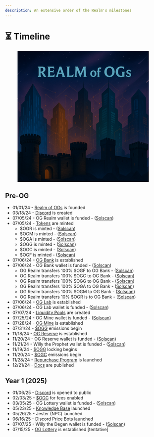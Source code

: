 ```yaml
---
description: An extensive order of the Realm's milestones
---
```


# ⏳ Timeline

<figure><img src=".gitbook/assets/timeline.png" alt=""><figcaption></figcaption></figure>

## Pre-OG

* 01/01/24 - [Realm of OGs](power/realm-of-ogs.md) is founded
* 03/18/24 - [Discord](https://discord.gg/ogrealm) is created
* 07/05/24 - OG Realm wallet is funded - ([Solscan](https://solscan.io/tx/4Kwmo2fd7wcciTNmQKuSmyhQUGceVk6SvMhL41QVRtxeJ7p69jvfxurMn79aPTCPNzF4i5MbJDvhsrcGre5pzdJE))
* 07/05/24 - [Tokens](constructs/tokens/) are minted
  * $OGR is minted - ([Solscan](https://solscan.io/tx/52Pu6sohtqfpjYWqHgUADKKbbcJ93nJ853vBqjx3FyvGemhwL8fH91jWWCmTts1ncQVsy64UbeWQpPGbMjycoBpN))
  * $OGM is minted - ([Solscan](https://solscan.io/tx/2oQFweRXX1SGqZtMJbwuJbBpeZ7YScmgEWt9USqYtbfqoyQ3UMGuNLDuAaH8PEQ95cz3diYjkjSqJMo8vLHnBzBX))
  * $OGA is minted - ([Solscan](https://solscan.io/tx/35kfEBKLo6puEP8ESbbU3h2dKQdrmTmGJS7RHXdiyBGtwN2PCQN6n38AjZSCmjrwgVc6mP28NS9CJT1zW4xcKHd1))
  * $OGG is minted - ([Solscan](https://solscan.io/tx/pLYntYQV3UXJjshACfDycLQKS22DKSRGe9ShtHZf6qjwBnfVGNxu8LgSrdvH5CJ3MaV4hXAFSwrsGUQgRNoFV7A))
  * $OGC is minted - ([Solscan](https://solscan.io/tx/5LfaL3g25Ke4zCceunRCvj55XRUfVqTV3K5BfwyjbHRJ6d57bWzs9cF9Diey4cavJcw9HTWVbeFcnccjodaWh1ZK))
  * $OGF is minted - ([Solscan](https://solscan.io/tx/hhkKT1dSdf1HXiZphY1QGY39E9sxTaDY9szTJ1X2UMKLb365LzC6gdaihup7RP6veAFJt1pwFQLuT8ziyQarYY8))
* 07/06/24 - [OG Bank](institutions/og-bank.md) is established
* 07/06/24 - OG Bank wallet is funded - ([Solscan](https://solscan.io/tx/3pqsyiYmyaGcA2zuYbZsfov9XWwyCyc9ogY349dcX4RzPkbhCKzWENdjJoNyKkTLKB5ApmMBfvv59aERb2pG5t43))
  * OG Realm transfers 100% $OGF to OG Bank - ([Solscan](https://solscan.io/tx/4FiBmNFWUJVVMsaRgpimGNvYftWymFqU2HZNzJcEQQe5bF7F47aSP1Vq7c3cZV7VFH3CyszDTiV6B2k9UXBtjUnA))
  * OG Realm transfers 100% $OGC to OG Bank - ([Solscan](https://solscan.io/tx/U25Kvw88btCQBpZ539ypjTo8RoBAePnW5cCEynbm9vf9CpcXyKG4uu8Yfu8EsqQi25MJSQ8eRuFM6bdtnWiuJ5r))
  * OG Realm transfers 100% $OGG to OG Bank - ([Solscan](https://solscan.io/tx/eRmpJw1AKaLhewmsHjyf6pnEaPV1MwE5RS783Y6LW6horT1Fr9Jm3UZQg7mu4UwzCLCPth4tKNSHeHpeWxCWuLB))
  * OG Realm transfers 100% $OGA to OG Bank - ([Solscan](https://solscan.io/tx/4TqZvQDTy8DAXahwemuNE1q3fLL4HRC3ip6NiUvyHh6MTbytRUBfDymyBMNiRT2hAk9ocUyS5xssWKj5e6oVtD1Y))
  * OG Realm transfers 100% $OGM to OG Bank - ([Solscan](https://solscan.io/tx/4ganH5L4xQJX3bjUCQ3k5rrrH2cvLtSjbJrrDJ8MdfVnYr9DMT7esnGHUQiqhsm3bKeDBZ84TK8juzxghkrSfFrK))
  * OG Realm transfers 10% $OGR is to OG Bank - ([Solscan](https://solscan.io/tx/d6EbhacWqvuVJrNjM4A7qdX2SZpuvY3KHpNKGG5oQo8tK2ZkiBMELT2L8pFtoDVtifNYe8ZLJX3LKVLbnSkwt4h))
* 07/06/24 - [OG Lab](institutions/og-lab.md) is established
* 07/06/24 - OG Lab wallet is funded - ([Solscan](https://solscan.io/tx/2rX7UiDBs66fzuenoQFb95js6S7yKSib9ub8ZFiN4FPzb7df1e8XDszwyynKgSsm6Cy3q1MZQmHFEi8vWHAExfcx))
* 07/07/24 - [Liquidity Pools](constructs/liquidity-pools/) are created
* 07/25/24 - OG Mine wallet is funded - ([Solscan](https://solscan.io/tx/Ad4r1wQ8mmBP1HwvGMr7arXcYhiTwJBDdvRtX2xTvQknGUuHCTqksmxUnuybBeZ7H6d9UPZmYrcr4QUPhebUzCL))
* 07/28/24 - [OG Mine](institutions/og-mine.md) is established
* 07/31/24 - [$OGG](constructs/tokens/usdogg-og-gold.md) emissions begin
* 11/18/24 - [OG Reserve](institutions/og-reserve.md) is established
* 11/20/24 - OG Reserve wallet is funded - ([Solscan](https://solscan.io/tx/4xANoD3jqdzjSuTMjqfZkBNvejxWzrj3xhWkKo6VzjuZs4GVa2iRYFKSGLm43N2Qe3PsJxLWQ3gBmtrFZvuQzNzN))
* 11/21/24 - Willy the Prophet wallet is funded - ([Solscan](https://solscan.io/tx/3V561D4eMEv4TkNCPQKdSKKUZt493sMXGAzVvicprrD2pnSyxWTQWEmtJmL37hgug72viontcUxayS3eEsw8BxVw))
* 11/19/24 - [$OGG](constructs/tokens/usdogg-og-gold.md) locking begins
* 11/20/24 - [$OGC](constructs/tokens/usdogc-og-coin.md) emissions begin
* 11/28/24 - [Repurchase Program](constructs/repurchase-programs.md) is launched
* 12/21/24 - [Docs](broken-reference) are published

## Year 1  (2025)

* 01/06/25 - [Discord](https://discord.gg/ogrealm) is opened to public
* 02/03/25 - [$OGC](constructs/tokens/usdogc-og-coin.md) for fees enabled
* 03/05/25 - OG Lottery wallet is funded - ([Solscan](https://solscan.io/tx/2iwb3cVcmchuYHayb4139aYsyySB2fnP2gbqKz8i8fRKTfMZSeQ52eYbXqmpBvpSa7Y5Nx1qLEjVWE42VfTRXnyE))
* 05/23/25 - [Knowledge Base](constructs/knowledge-base.md) launched
* 05/26/25 - Jester (NPC) launched
* 06/16/25 - Discord Price Bots launched
* 07/07/25 - Willy the Degen wallet is funded - ([Solscan](https://solscan.io/tx/2iwb3cVcmchuYHayb4139aYsyySB2fnP2gbqKz8i8fRKTfMZSeQ52eYbXqmpBvpSa7Y5Nx1qLEjVWE42VfTRXnyE))
* 07/15/25 - [OG Lottery](institutions/og-lottery.md) is established \[tentative]

